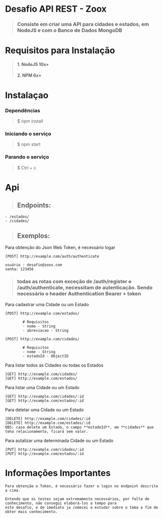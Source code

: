 # Desafio API REST - Zoox
>### Consiste em criar uma API para cidades e estados, em NodeJS e com o Banco de Dados MongoDB

# Requisitos para Instalação
>#### 1. NodeJS 10x+
>#### 2. NPM 6x+

# Instalaçao
### Dependências 
> $ npm install
### Iniciando o serviço
> $ npm start

### Parando o serviço
> $ Ctrl + c

# Api
>## Endpoints:
    - /estados/
    - /cidades/
> ## Exemplos:
Para obtenção do Json Web Token, é necessário logar

    [POST] http://example.com/auth/authenticate

    usuário : desafio@zoox.com
    senha: 123456
    
> ###  todas as rotas com exceção de /auth/register e /auth/authenticate, necessitam de autenticação. Sendo necessário o header Authentication Bearer + token

Para cadastrar uma Cidade ou um Estado

    [POST] http://example.com/estados/
            
            # Requisitos
            - nome - String
            - abreviacao - String

    [POST] http://example.com/cidades/
            
            # Requisitos
            - nome - String
            - estadoId - ObjectID
Para listar todos as Cidades ou todas os Estados

    [GET] http://example.com/cidades/
    [GET] http://example.com/estados/

Para listar uma Cidade ou um Estado

    [GET] http://example.com/cidades/:id
    [GET] http://example.com/estados/:id

Para deletar uma Cidade ou um Estado

    [DELETE] http://example.com/cidades/:id
    [DELETE] http://example.com/estados/:id
    OBS: caso delete um Estado, o campo **estadoId**, em **cidades** que teha relacionamento, ficará sem valor.


Para autalizar uma determinada Cidade ou um Estado

    [PUT] http://example.com/cidades/:id
    [PUT] http://example.com/estados/:id


# Informações Importantes

    Para obtenção o Token, é necessário fazer o login no endpoint descrito a cima.

    Entendo que os testes sejam extremamente necessários, por falta de conhecimento, não consegui elaborá-los a tempo para
    este desafio, e de imediato ja comecei a estudar sobre o tema a fim de obter mais conhecimento.
